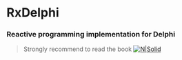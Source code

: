 # RxDelphi
### Reactive programming implementation for Delphi 

> Strongly recommend to read the book
> [![N|Solid](https://covers.oreillystatic.com/images/0636920042228/cat.gif)](http://shop.oreilly.com/product/0636920042228.do)
